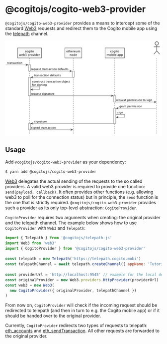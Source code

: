 # @cogitojs/cogito-web3-provider

`@cogitojs/cogito-web3-provider` provides a means to intercept some of the standard
[Web3] requests and redirect them to the Cogito mobile app using the [telepath] channel.

![Transaction Signing Sequence](images/sign-transaction.png)

## Usage

Add `@cogitojs/cogito-web3-provider` as your dependency:

```bash
$ yarn add @cogitojs/cogito-web3-provider
```

[Web3] delegates the actual sending of the requests to the so called providers.
A valid web3 provider is required to provide one function: `send(payload, callback)`.
It often provides other functions (e.g. allowing web3 to poll for the connection status)
but in principle, the `send` function is the one that is strictly required.
`@cogitojs/cogito-web3-provider` provides such a provider as its only top-level
abstraction: `CogitoProvider`.

`CogitoProvider` requires two arguments when creating: the original provider and the telepath channel. The example below shows how to use `CogitoProvider` with `Web3` and `Telepath`:

```javascript
import { Telepath } from '@cogitojs/telepath-js'
import Web3 from 'web3'
import { CogitoProvider } from '@cogitojs/cogito-web3-provider'

const telepath = new Telepath('https://telepath.cogito.mobi')
const telepathChannel = await telepath.createChannel({ appName: 'Tutorial' })

const providerUrl = 'http://localhost:9545' // example for the local development
const originalProvider = new Web3.providers.HttpProvider(providerUrl)
const web3 = new Web3(
  new CogitoProvider({ originalProvider, telepathChannel })
)
```

From now on, `CogitoProvider` will check if the incoming request should be redirected to
telepath (and then in turn to e.g. the Cogito mobile app) or if it should be handed over to
the original provider.

Currently, `CogitoProvider` redirects two types of requests to telepath: [eth_accounts] and
[eth_sendTransaction]. All other requests are forwarded to the original provider.


[Web3]: https://github.com/ethereum/web3.js
[telepath]: https://cogito.mobi/components/telepath-js
[eth_accounts]: https://github.com/ethereum/wiki/wiki/JavaScript-API#web3ethaccounts
[eth_sendTransaction]: https://github.com/ethereum/wiki/wiki/JavaScript-API#web3ethsendtransaction
